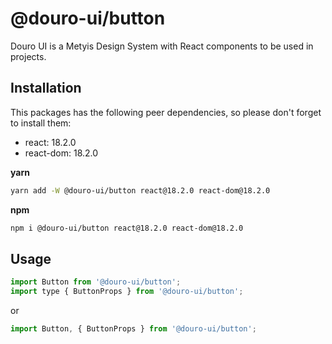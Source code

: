 # @douro-ui/button

Douro UI is a Metyis Design System with React components to be used in projects.

## Installation

This packages has the following peer dependencies, so please don't forget to install them:

- react: 18.2.0
- react-dom: 18.2.0

**yarn**

```sh
yarn add -W @douro-ui/button react@18.2.0 react-dom@18.2.0
```

**npm**

```sh
npm i @douro-ui/button react@18.2.0 react-dom@18.2.0
```

## Usage

```js
import Button from '@douro-ui/button';
import type { ButtonProps } from '@douro-ui/button';
```

or

```js
import Button, { ButtonProps } from '@douro-ui/button';
```
